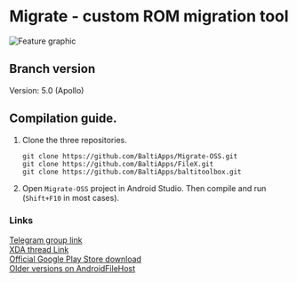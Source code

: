 # Migrate - custom ROM migration tool

![Feature graphic](display_assets/migrate_oss_github.png)

## Branch version
Version: 5.0 (Apollo)

## Compilation guide.
1. Clone the three repositories.
   ```
   git clone https://github.com/BaltiApps/Migrate-OSS.git
   git clone https://github.com/BaltiApps/FileX.git
   git clone https://github.com/BaltiApps/baltitoolbox.git
   ```
2. Open `Migrate-OSS` project in Android Studio. Then compile and run (`Shift+F10` in most cases).

### Links
[Telegram group link](https://t.me/migrateApp)  
[XDA thread Link](https://forum.xda-developers.com/t/app-root-5-0-1st-nov-2020-migrate-custom-rom-migration-tool.3862763/)  
[Official Google Play Store download](https://play.google.com/store/apps/details?id=balti.migrate)  
[Older versions on AndroidFileHost](https://www.androidfilehost.com/?w=files&flid=285270)  
